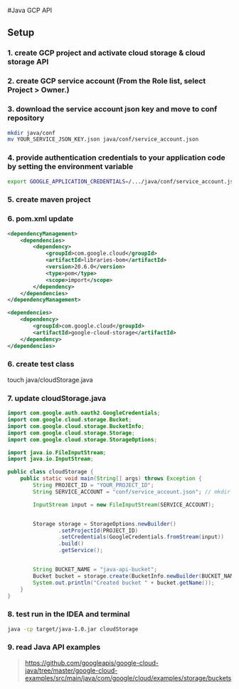 #Java GCP API

## Setup

### 1. create GCP project and activate cloud storage & cloud storage API

### 2. create GCP service account (From the Role list, select Project > Owner.)

### 3. download the service account json key and move to conf repository

```bash
mkdir java/conf
mv YOUR_SERVICE_JSON_KEY.json java/conf/service_account.json
```

### 4. provide authentication credentials to your application code by setting the environment variable
```bash
export GOOGLE_APPLICATION_CREDENTIALS=/.../java/conf/service_account.json
```
### 5. create maven project

### 6. pom.xml update

```xml
<dependencyManagement>
    <dependencies>
        <dependency>
            <groupId>com.google.cloud</groupId>
            <artifactId>libraries-bom</artifactId>
            <version>20.6.0</version>
            <type>pom</type>
            <scope>import</scope>
        </dependency>
    </dependencies>
</dependencyManagement>

<dependencies>
    <dependency>
        <groupId>com.google.cloud</groupId>
        <artifactId>google-cloud-storage</artifactId>
    </dependency>
</dependencies>

```
### 6. create test class
touch java/cloudStorage.java

### 7. update cloudStorage.java

```java
import com.google.auth.oauth2.GoogleCredentials;
import com.google.cloud.storage.Bucket;
import com.google.cloud.storage.BucketInfo;
import com.google.cloud.storage.Storage;
import com.google.cloud.storage.StorageOptions;

import java.io.FileInputStream;
import java.io.InputStream;

public class cloudStorage {
    public static void main(String[] args) throws Exception {
        String PROJECT_ID = "YOUR_PROJECT_ID";
        String SERVICE_ACCOUNT = "conf/service_account.json"; // mkdir java/conf/

        InputStream input = new FileInputStream(SERVICE_ACCOUNT);


        Storage storage = StorageOptions.newBuilder()
                .setProjectId(PROJECT_ID)
                .setCredentials(GoogleCredentials.fromStream(input))
                .build()
                .getService();


        String BUCKET_NAME = "java-api-bucket";
        Bucket bucket = storage.create(BucketInfo.newBuilder(BUCKET_NAME).build());
        System.out.println("Created bucket " + bucket.getName());
    }
}
```
### 8. test run in the IDEA and terminal

```bash
java -cp target/java-1.0.jar cloudStorage
```

### 9. read Java API examples

> https://github.com/googleapis/google-cloud-java/tree/master/google-cloud-examples/src/main/java/com/google/cloud/examples/storage/buckets
